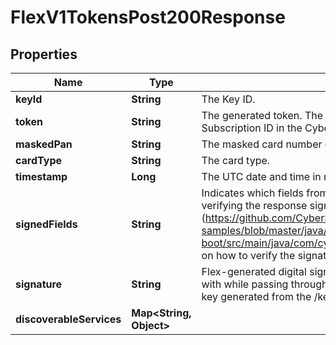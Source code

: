 
# FlexV1TokensPost200Response

## Properties
Name | Type | Description | Notes
------------ | ------------- | ------------- | -------------
**keyId** | **String** | The Key ID. |  [optional]
**token** | **String** | The generated token. The token replaces card data and is used as the Subscription ID in the CyberSource Simple Order API or SCMP API. |  [optional]
**maskedPan** | **String** | The masked card number displaying the first 6 digits and the last 4 digits. |  [optional]
**cardType** | **String** | The card type. |  [optional]
**timestamp** | **Long** | The UTC date and time in milliseconds at which the signature was generated. |  [optional]
**signedFields** | **String** | Indicates which fields from the response make up the data that is used when verifying the response signature. See the [sample code] (https://github.com/CyberSource/cybersource-flex-samples/blob/master/java/spring-boot/src/main/java/com/cybersource/flex/application/CheckoutController.java) on how to verify the signature. |  [optional]
**signature** | **String** | Flex-generated digital signature. To ensure the values have not been tampered with while passing through the client, verify this server-side using the public key generated from the /keys resource. |  [optional]
**discoverableServices** | **Map&lt;String, Object&gt;** |  |  [optional]



